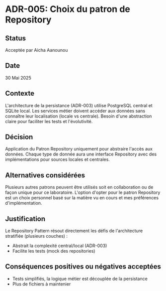 # ADR-005: Choix du patron de Repository

## Status
Acceptée par Aicha Aanounou

## Date 
30 Mai 2025

## Contexte
L'architecture de la persistance (ADR-003) utilise PostgreSQL central et SQLite local. Les services métier doivent accéder aux données sans connaître leur localisation (locale vs centrale). Besoin d'une abstraction claire pour faciliter les tests et l'évolutivité.

## Décision
Application du Patron Repository uniquement pour abstraire l'accès aux données. Chaque type de donnée aura une interface Repository avec des implémentations pour sources locales et centrales.

## Alternatives considérées
Plusieurs autres patrons peuvent être utilisés soit en collaboration ou de façon unique pour ce laboratoire. L'option d'opter pour le patron Repository est un choix personnel basé sur la matière vu en cours et mes préférences d'implémentation. 

## Justification
Le Repository Pattern résout directement les défis de l'architecture stratifiée (plusieurs couches) :
- Abstrait la complexité central/local (ADR-003)
- Facilite les tests (mock des repositories)

## Conséquences positives ou négatives acceptées
- Tests simplifiés, la logique métier est découplée de la persistance
- Plus de fichiers à maintenier
